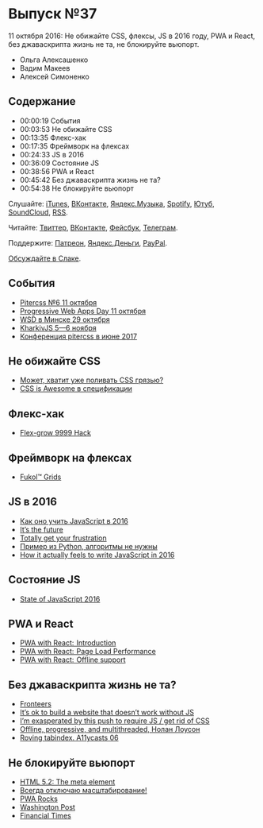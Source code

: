 # Выпуск №37

11 октября 2016: Не обижайте CSS, флексы, JS в 2016 году, PWA и React, без джаваскрипта жизнь не та, не блокируйте вьюпорт.

- Ольга Алексашенко
- Вадим Макеев
- Алексей Симоненко

## Содержание

- 00:00:19 События
- 00:03:53 Не обижайте CSS
- 00:13:35 Флекс-хак
- 00:17:35 Фреймворк на флексах
- 00:24:33 JS в 2016
- 00:36:09 Состояние JS
- 00:38:56 PWA и React
- 00:45:42 Без джаваскрипта жизнь не та?
- 00:54:38 Не блокируйте вьюпорт

Слушайте: [iTunes](https://itunes.apple.com/podcast/id1080500016), [ВКонтакте](https://vk.com/podcasts-32017543), [Яндекс.Музыка](https://music.yandex.ru/album/6245956), [Spotify](https://open.spotify.com/show/3rzAcADjpBpXt73L0epTjV), [Ютуб](https://www.youtube.com/playlist?list=PLMBnwIwFEFHcwuevhsNXkFTcadeX5R1Go), [SoundCloud](https://soundcloud.com/web-standards), [RSS](https://web-standards.ru/podcast/feed/).

Читайте: [Твиттер](https://twitter.com/webstandards_ru), [ВКонтакте](https://vk.com/webstandards_ru), [Фейсбук](https://www.facebook.com/webstandardsru), [Телеграм](https://t.me/webstandards_ru).

Поддержите: [Патреон](https://www.patreon.com/webstandards_ru), [Яндекс.Деньги](https://money.yandex.ru/to/41001119329753), [PayPal](https://www.paypal.me/pepelsbey).

[Обсуждайте в Слаке](http://slack.web-standards.ru/).

## События

- [Pitercss №6 11 октября](https://pitercss.timepad.ru/event/381033/)
- [Progressive Web Apps Day 11 октября](http://pwaday.ru/)
- [WSD в Минске 29 октября](https://wsd.events/2016/10/29/)
- [KharkivJS 5—6 ноября](http://kharkivjs.org/)
- [Конференция pitercss в июне 2017](https://pitercss.com/)

## Не обижайте CSS

- [Может, хватит уже поливать CSS грязью?](https://habr.ru/p/311920/)
- [CSS is Awesome в спецификации](https://drafts.csswg.org/css-ui-3/#example-bff7c1fa)

## Флекс-хак

- [Flex-grow 9999 Hack](http://joren.co/flex-grow-9999-hack/)

## Фреймворк на флексах

- [Fukol™ Grids](https://github.com/Heydon/fukol-grids)

## JS в 2016

- [Как оно учить JavaScript в 2016](https://habr.ru/p/312022/)
- [It’s the future](https://medium.com/p/7a4207e028c2)
- [Totally get your frustration](https://medium.com/p/ea11adf237e3)
- [Пример из Python, алгоритмы не нужны](https://habr.ru/p/311642/)
- [How it actually feels to write JavaScript in 2016](https://medium.com/p/46b5dda17bb5)

## Состояние JS

- [State of JavaScript 2016](http://stateofjs.com/2016/introduction/#toc)

## PWA и React

- [PWA with React:  Introduction](https://medium.com/p/50679aef2b12)
- [PWA with React:  Page Load Performance](https://medium.com/p/33b932d97cf2)
- [PWA with React:  Offline support](https://medium.com/p/c84db889162c)

## Без джаваскрипта жизнь не та?

- [Fronteers](https://fronteers.nl/congres/2016)
- [It’s ok to build a website that doesn’t work without JS](https://twitter.com/LocalSourceNL/status/783977032736772096)
- [I’m exasperated by this push to require JS / get rid of CSS](https://twitter.com/jensimmons/status/784056391074021376)
- [Offline, progressive, and multithreaded, Нолан Лоусон](https://nolanlawson.github.io/fronteers-2016/)
- [Roving tabindex. A11ycasts 06](https://youtu.be/uCIC2LNt0bk)

## Не блокируйте вьюпорт

- [HTML 5.2: The meta element](https://w3c.github.io/html/document-metadata.html#element-attrdef-meta-content)
- [Всегда отключаю масштабирование!](https://vk.com/wall-32017543_9043)
- [PWA Rocks](https://pwa.rocks/)
- [Washington Post](https://m.washingtonpost.com/)
- [Financial Times](https://www.ft.com/)
